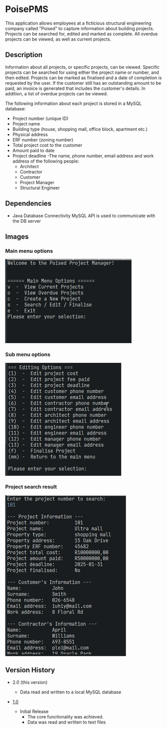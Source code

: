 # PoisePMS
This application allows employees at a ficticious structural engineering company called "Poised" to capture information about building projects. Projects can be searched for, edited and marked as complete. All overdue projects can be viewed, as well as current projects.

## Description

Information about all projects, or specific projects, can be viewed. Specific projects can be searched for using either the project name or number, and then edited. 
Projects can be marked as finalised and a date of completion is requested by the user. If the customer still has an outstanding amount to be paid, an invoice is generated that includes the customer's details.
In addition, a list of overdue projects can be viewed.

The following information about each project is stored in a MySQL database:
  - Project number (unique ID)
  - Project name
  - Building type (house, shopping mall, office block, apartment etc.)
  - Physical address
  - ERF number (zoning number)
  - Total project cost to the customer
  - Amount paid to date
  - Project deadline
  -The name, phone number, email address and work address of the following people:
    * Architect
    * Contractor
    * Customer
    * Project Manager
    * Structural Engineer

## Dependencies

* Java Database Connectivity MySQL API is used to communicate with the DB server

## Images 
### Main menu options
![Main menus screenshot](https://github.com/Nadia-JSch/PoisePMS/blob/master/main%20menu.png)

### Sub menu options
![sub menu screenshot](https://github.com/Nadia-JSch/PoisePMS/blob/master/sub%20menu.png)

### Project search result
![Search result screenshot](https://github.com/Nadia-JSch/PoisePMS/blob/master/search%20example.png)

## Version History

* 2.0 (this version)
    - Data read and written to a local MySQL database
    
* [1.0](https://github.com/Nadia-JSch/Project-management-system)
    * Initial Release
      - The core functionality was achieved. 
      - Data was read and written to text files


